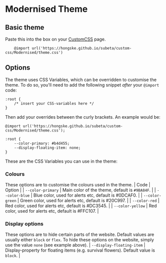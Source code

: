 # Modernised Theme

## Basic theme
Paste this into the box on your [CustomCSS](https://subeta.net/preferences.php?act=customcss) page.
```
    @import url('https://hongske.github.io/subeta/custom-css/Modernised/theme.css')
```

## Options
The theme uses CSS Variables, which can be overridden to customise the theme.
To do so, you'll need to add the following snippet _after_ your `@import` code:
```
:root {
    /* insert your CSS-variables here */
}
```

Then add your overrides between the curly brackets. An example would be:
```
@import url('https://hongske.github.io/subeta/custom-css/Modernised/theme.css');

:root {
    --color-primary: #b4d455;
    --display-floating-item: none;
}
```

These are the CSS Variables you can use in the theme:
### Colours
These options are to customise the colours used in the theme.
| Code                      | Option                                                               |
| `--color-primary`         | Main color of the theme, default is `#9BA84F`.                       |
| `--color-blue`            | Blue color, used for alerts etc, default is #0DCAF0.                 |
| `--color-green`           | Green color, used for alerts etc, default is #20C997.                |
| `--color-red`             | Red color, used for alerts etc, default is #DC3545.                  |
| `--color-yellow`          | Red color, used for alerts etc, default is #FFC107.                  |

### Display options
These options are to hide certain parts of the website. Default values are usually either `block` or `flex`.
To hide these options on the website, simply use the value `none` (see example above).
| `--display-floating-item` | Display-property for floating items (e.g. survival flowers). Default value is `block`. |